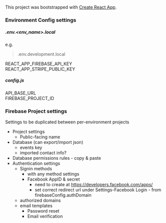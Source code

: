 This project was bootstrapped with [Create React App](https://github.com/facebookincubator/create-react-app).

### Environment Config settings

##### .env.<*env_name*>.local  
e.g.
>.env.development.local

REACT_APP_FIREBASE_API_KEY  
REACT_APP_STRIPE_PUBLIC_KEY  


##### config.js

API_BASE_URL  
FIREBASE_PROJECT_ID  

### Firebase Project settings
Settings to be duplicated between per-environment projects  

* Project settings
  * Public-facing name
* Database (can export/import json)
  * events key
  * imported contact info?
* Database permissions rules - copy & paste
* Authentication settings
  * Signin methods
    * with any method settings
    * Facebook AppID & secret
      * need to create at https://developers.facebook.com/apps/
      * set correct redirect url under Settings-Facebook Login - from firebaseConfig.authDomain
  * authorized domains
  * email templates
    * Password reset
    * Email verification

